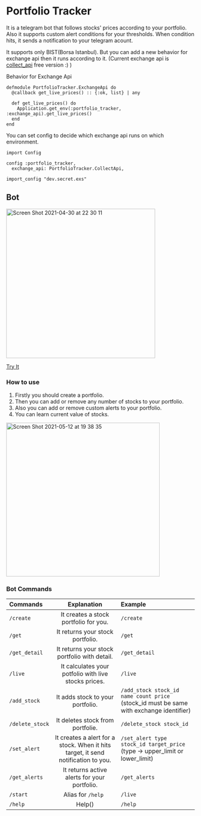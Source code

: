 # Portfolio Tracker

It is a telegram bot that follows stocks' prices according to your portfolio. Also it supports custom alert conditions for your thresholds. When condition hits, it sends a notification to your telegram acount.

It supports only BIST(Borsa Istanbul). But you can add a new behavior for exchange api then it runs according to it.
(Current exchange api is [collect_api](https://collectapi.com/tr/api/economy/altin-doviz-ve-borsa-api) free version :) )

Behavior for Exchange Api
```
defmodule PortfolioTracker.ExchangeApi do
  @callback get_live_prices() :: {:ok, list} | any

  def get_live_prices() do
    Application.get_env(:portfolio_tracker, :exchange_api).get_live_prices()
  end
end
```
You can set config to decide which exchange api runs on which environment.
```
import Config

config :portfolio_tracker,
  exchange_api: PortfolioTracker.CollectApi,

import_config "dev.secret.exs"

```


## Bot
[<img width="398" alt="Screen Shot 2021-04-30 at 22 30 11" src="https://user-images.githubusercontent.com/13722649/116748942-daaa8280-aa08-11eb-8502-43f1bda81e2d.png">](https://t.me/foter_portfolio_tracker_bot)

[Try It](https://t.me/foter_portfolio_tracker_bot)


### How to use
1. Firstly you should create a portfolio.
2. Then you can add or remove any number of stocks to your portfolio.
3. Also you can add or remove custom alerts to your portfolio.
4. You can learn current value of stocks.

<img width="410" alt="Screen Shot 2021-05-12 at 19 38 35" src="https://user-images.githubusercontent.com/13722649/118012635-f0e60600-b359-11eb-969c-c0209764e21a.png">


### Bot Commands

| Commands         | Explanation                                                                  | Example        |
|:---------------- |:----------------------------------------------------------------------------:| :--------------|
| `/create`        | It creates a stock portfolio for you.                                        | `/create`      |
| `/get`           | It returns your stock portfolio.                                             | `/get`         |
| `/get_detail`    | It returns your stock portfolio with detail.                                 | `/get_detail`  |
| `/live`          | It calculates your potfolio with live stocks prices.                         | `/live`        |
| `/add_stock`     | It adds stock to your portfolio.                                             | `/add_stock stock_id name count price` (stock_id must be same with exchange identifier)  |
| `/delete_stock`  | It deletes stock from portfolie.                                             | `/delete_stock stock_id`        |
| `/set_alert`     | It creates a alert for a stock. When it hits target, it send notification to you.| `/set_alert type stock_id target_price`  (type -> upper_limit or lower_limit)           |
| `/get_alerts`    | It returns active alerts for your portfolio.                                 | `/get_alerts`   |
| `/start`         | Alias for `/help `                                                           | `/live`        |
| `/help`          | Help()                                                                       | `/help`        |

